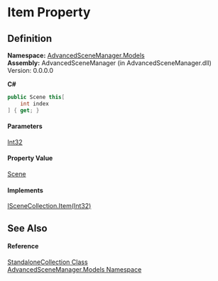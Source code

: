 # Item Property

## Definition

**Namespace:** [AdvancedSceneManager.Models](N_AdvancedSceneManager_Models.md)\
**Assembly:** AdvancedSceneManager (in AdvancedSceneManager.dll) Version: 0.0.0.0

**C#**

```c#
public Scene this[
	int index
] { get; }
```

#### Parameters

&#x20; [Int32](https://learn.microsoft.com/dotnet/api/system.int32)&#x20;

#### Property Value

[Scene](T_AdvancedSceneManager_Models_Scene.md)

#### Implements

[ISceneCollection.Item(Int32)](P_AdvancedSceneManager_Models_ISceneCollection_Item.md)

## See Also

#### Reference

[StandaloneCollection Class](T_AdvancedSceneManager_Models_StandaloneCollection.md)\
[AdvancedSceneManager.Models Namespace](N_AdvancedSceneManager_Models.md)
